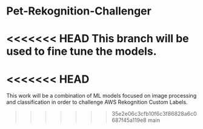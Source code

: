 # Pet-Rekognition-Challenger
<<<<<<< HEAD
This branch will be used to fine tune the models.
=======
<<<<<<< HEAD
=======
This work will be a combination of ML models focused on image processing and classification in order to challenge AWS Rekognition Custom Labels.  
>>>>>>> 35e2e06c3cfb10f6c3f86828a6c0687f45a119e8
>>>>>>> main
